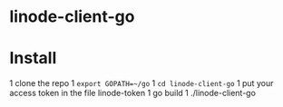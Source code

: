 linode-client-go
================

# Install
1 clone the repo
1 `export GOPATH=~/go`
1 `cd linode-client-go`
1 put your access token in the file linode-token
1 go build
1 ./linode-client-go
